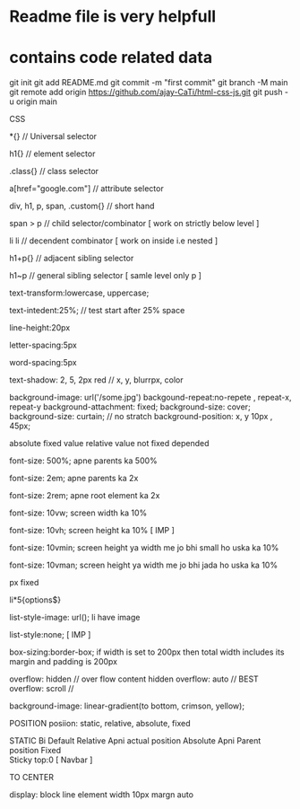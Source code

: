 # Readme file is very helpfull

# contains code related data

git init
git add README.md
git commit -m "first commit"
git branch -M main
git remote add origin https://github.com/ajay-CaTi/html-css-js.git
git push -u origin main

CSS

\*{} // Universal selector

h1{} // element selector

.class{} // class selector

a[href="google.com"] // attribute selector

div, h1, p, span, .custom{} // short hand

span > p // child selector/combinator [ work on strictly below level ]

li li // decendent combinator [ work on inside i.e nested ]

h1+p{} // adjacent sibling selector

h1~p // general sibling selector [ samle level only p ]

text-transform:lowercase, uppercase;

text-intedent:25%; // test start after 25% space

line-height:20px

letter-spacing:5px

word-spacing:5px

text-shadow: 2, 5, 2px red // x, y, blurrpx, color

background-image: url('/some.jpg')
backgound-repeat:no-repete , repeat-x, repeat-y
background-attachment: fixed;
background-size: cover;
background-size: curtain; // no stratch
background-position: x, y 10px , 45px;

absolute fixed value
relative value not fixed depended

font-size: 500%; apne parents ka 500%

font-size: 2em; apne parents ka 2x

font-size: 2rem; apne root element ka 2x

font-size: 10vw; screen width ka 10%

font-size: 10vh; screen height ka 10% [ IMP ]

font-size: 10vmin; screen height ya width me jo bhi small ho uska ka 10%

font-size: 10vman; screen height ya width me jo bhi jada ho uska ka 10%

px fixed

li\*5{options$}

list-style-image: url(); li have image

list-style:none; [ IMP ]

box-sizing:border-box; if width is set to 200px then total width includes its margin and padding is 200px

overflow: hidden // over flow content hidden
overflow: auto // BEST
overflow: scroll //

background-image: linear-gradient(to bottom, crimson, yellow);

POSITION
posiion: static, relative, absolute, fixed

STATIC Bi Default
Relative Apni actual position
Absolute Apni Parent position
Fixed  
Sticky top:0 [ Navbar ]

TO CENTER

display: block line element
width 10px
margn auto
